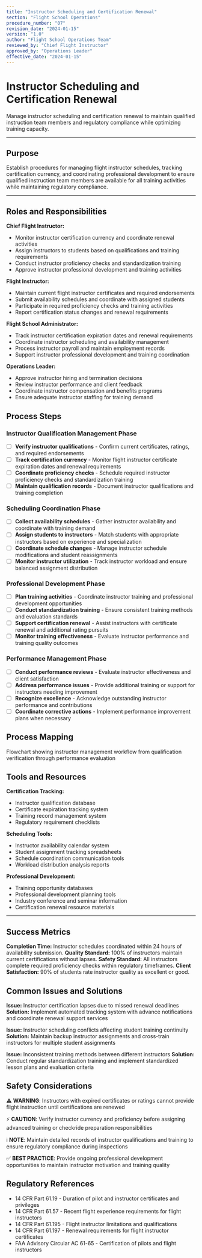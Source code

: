 ```yaml
---
title: "Instructor Scheduling and Certification Renewal"
section: "Flight School Operations"
procedure_number: "07"
revision_date: "2024-01-15"
version: "1.0"
author: "Flight School Operations Team"
reviewed_by: "Chief Flight Instructor"
approved_by: "Operations Leader"
effective_date: "2024-01-15"
---
```


# Instructor Scheduling and Certification Renewal

Manage instructor scheduling and certification renewal to maintain qualified instruction team members and regulatory compliance while optimizing training capacity.

_____________________________________________________________________________________________

## Purpose

Establish procedures for managing flight instructor schedules, tracking certification currency, and coordinating professional development to ensure qualified instruction team members are available for all training activities while maintaining regulatory compliance.

_____________________________________________________________________________________________

## Roles and Responsibilities

**Chief Flight Instructor:**

- Monitor instructor certification currency and coordinate renewal activities
- Assign instructors to students based on qualifications and training requirements
- Conduct instructor proficiency checks and standardization training
- Approve instructor professional development and training activities

**Flight Instructor:**

- Maintain current flight instructor certificates and required endorsements
- Submit availability schedules and coordinate with assigned students
- Participate in required proficiency checks and training activities
- Report certification status changes and renewal requirements

**Flight School Administrator:**

- Track instructor certification expiration dates and renewal requirements
- Coordinate instructor scheduling and availability management
- Process instructor payroll and maintain employment records
- Support instructor professional development and training coordination

**Operations Leader:**

- Approve instructor hiring and termination decisions
- Review instructor performance and client feedback
- Coordinate instructor compensation and benefits programs
- Ensure adequate instructor staffing for training demand

## Process Steps

### Instructor Qualification Management Phase

- [ ] **Verify instructor qualifications** - Confirm current certificates, ratings, and required endorsements
- [ ] **Track certification currency** - Monitor flight instructor certificate expiration dates and renewal requirements
- [ ] **Coordinate proficiency checks** - Schedule required instructor proficiency checks and standardization training
- [ ] **Maintain qualification records** - Document instructor qualifications and training completion

### Scheduling Coordination Phase

- [ ] **Collect availability schedules** - Gather instructor availability and coordinate with training demand
- [ ] **Assign students to instructors** - Match students with appropriate instructors based on experience and specialization
- [ ] **Coordinate schedule changes** - Manage instructor schedule modifications and student reassignments
- [ ] **Monitor instructor utilization** - Track instructor workload and ensure balanced assignment distribution

### Professional Development Phase

- [ ] **Plan training activities** - Coordinate instructor training and professional development opportunities
- [ ] **Conduct standardization training** - Ensure consistent training methods and evaluation standards
- [ ] **Support certification renewal** - Assist instructors with certificate renewal and additional rating pursuits
- [ ] **Monitor training effectiveness** - Evaluate instructor performance and training quality outcomes

### Performance Management Phase

- [ ] **Conduct performance reviews** - Evaluate instructor effectiveness and client satisfaction
- [ ] **Address performance issues** - Provide additional training or support for instructors needing improvement
- [ ] **Recognize excellence** - Acknowledge outstanding instructor performance and contributions
- [ ] **Coordinate corrective actions** - Implement performance improvement plans when necessary

## Process Mapping

Flowchart showing instructor management workflow from qualification verification through performance evaluation

## Tools and Resources

**Certification Tracking:**

- Instructor qualification database
- Certificate expiration tracking system
- Training record management system
- Regulatory requirement checklists

**Scheduling Tools:**

- Instructor availability calendar system
- Student assignment tracking spreadsheets
- Schedule coordination communication tools
- Workload distribution analysis reports

**Professional Development:**

- Training opportunity databases
- Professional development planning tools
- Industry conference and seminar information
- Certification renewal resource materials

_____________________________________________________________________________________________

## Success Metrics

**Completion Time:** Instructor schedules coordinated within 24 hours of availability submission.
**Quality Standard:** 100% of instructors maintain current certifications without lapses.
**Safety Standard:** All instructors complete required proficiency checks within regulatory timeframes.
**Client Satisfaction:** 90% of students rate instructor quality as excellent or good.

## Common Issues and Solutions

**Issue:** Instructor certification lapses due to missed renewal deadlines
**Solution:** Implement automated tracking system with advance notifications and coordinate renewal support services

**Issue:** Instructor scheduling conflicts affecting student training continuity
**Solution:** Maintain backup instructor assignments and cross-train instructors for multiple student assignments

**Issue:** Inconsistent training methods between different instructors
**Solution:** Conduct regular standardization training and implement standardized lesson plans and evaluation criteria

## Safety Considerations

⚠️ **WARNING**: Instructors with expired certificates or ratings cannot provide flight instruction until certifications are renewed

⚡ **CAUTION**: Verify instructor currency and proficiency before assigning advanced training or checkride preparation responsibilities

ℹ️ **NOTE**: Maintain detailed records of instructor qualifications and training to ensure regulatory compliance during inspections

✅ **BEST PRACTICE**: Provide ongoing professional development opportunities to maintain instructor motivation and training quality

## Regulatory References

- 14 CFR Part 61.19 - Duration of pilot and instructor certificates and privileges
- 14 CFR Part 61.57 - Recent flight experience requirements for flight instructors
- 14 CFR Part 61.195 - Flight instructor limitations and qualifications
- 14 CFR Part 61.197 - Renewal requirements for flight instructor certificates
- FAA Advisory Circular AC 61-65 - Certification of pilots and flight instructors
